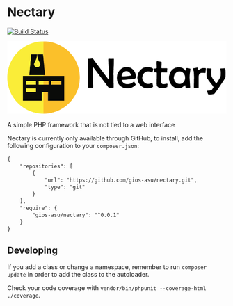 Nectary
=======

[![Build Status](https://travis-ci.org/gios-asu/nectary.svg)](https://travis-ci.org/gios-asu/nectary)

![Nectary](documentation/images/nectary-with-text.png)

A simple PHP framework that is not tied to a web interface

Nectary is currently only available through GitHub, to install, add the following configuration to your `composer.json`:

```
{
    "repositories": [
        {
            "url": "https://github.com/gios-asu/nectary.git",
            "type": "git"
        }
    ],
    "require": {
        "gios-asu/nectary": "^0.0.1"
    }
}
```

## Developing

If you add a class or change a namespace, remember to
run `composer update` in order to add the class to the autoloader.

Check your code coverage with `vendor/bin/phpunit --coverage-html ./coverage`.